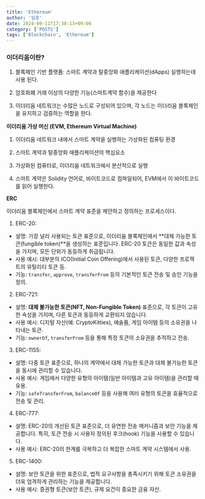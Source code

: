 ```yaml
---
title: 'Ethereum'
author: '임훈'
date: 2024-09-11T17:30:13+09:00
category: ['POSTS']
tags: ['Blockchain', 'Ethereum']
---
```

### 이더리움이란?

1. 블록체인 기반 플랫폼: 스마트 계약과 탈중앙화 애플리케이션(dApps) 실행하는데 사용 된다.

2. 암호화폐 거래 이상의 다양한 기능(스마트계약 함수)을 제공한다

3. 이더리움 네트워크는 수많은 노드로 구성되어 있으며, 각 노드는 이더리움 블록체인을 유지하고 검증하는 역할을 한다.

**이더리움 가상 머신 (EVM, Ethereum Virtual Machine)**

1. 이더리움 네트워크 내에서 스마트 계약을 실행하는 가상화된 컴퓨팅 환경

2. 스마트 계약과 탈중앙화 애플리케이션의 핵심요소

3. 가상화된 컴퓨터로, 이더리움 네트워크에서 분산적으로 실행

4. 스마트 계약은 Solidity 언어로, 바이트코드로 컴파일되어, EVM에서 이 바이트코드를 읽어 실행한다.

**ERC**

이더리움 블록체인에서 스마트 계약 표준을 제안하고 정의하는 프로세스이다.

1.	ERC-20:
* 설명: 가장 널리 사용되는 토큰 표준으로, 이더리움 블록체인에서 **대체 가능한 토큰(fungible token)**을 생성하는 표준입니다. ERC-20 토큰은 동일한 값과 속성을 가지며, 모든 단위가 동등하게 취급됩니다.
* 사용 예시: 대부분의 ICO(Initial Coin Offering)에서 사용된 토큰, 다양한 프로젝트의 유틸리티 토큰 등.
* 기능: `transfer`, `approve`, `transferFrom` 등의 기본적인 토큰 전송 및 승인 기능을 정의.

2.	ERC-721:
* 설명: **대체 불가능한 토큰(NFT, Non-Fungible Token)** 표준으로, 각 토큰이 고유한 속성을 가지며, 다른 토큰과 동등하게 교환되지 않습니다.
* 사용 예시: 디지털 자산(예: CryptoKitties), 예술품, 게임 아이템 등의 소유권을 나타내는 토큰.
* 기능: `ownerOf`, `transferFrom` 등을 통해 특정 토큰의 소유권을 추적하고 전송.

3.	ERC-1155:
* 설명: 다중 토큰 표준으로, 하나의 계약에서 대체 가능한 토큰과 대체 불가능한 토큰을 동시에 관리할 수 있습니다.
* 사용 예시: 게임에서 다양한 유형의 아이템(일반 아이템과 고유 아이템)을 관리할 때 유용.
* 기능: `safeTransferFrom`, `balanceOf` 등을 사용해 여러 유형의 토큰을 효율적으로 전송 및 관리.

4.	ERC-777:
* 설명: ERC-20의 개선된 토큰 표준으로, 더 유연한 전송 메커니즘과 보안 기능을 제공합니다. 특히, 토큰 전송 시 사용자 정의된 후크(hook) 기능을 사용할 수 있습니다.
* 사용 예시: ERC-20의 한계를 극복하고 더 복잡한 스마트 계약 시스템에서 사용.

5.	ERC-1400:
* 설명: 보안 토큰을 위한 표준으로, 법적 요구사항을 충족시키기 위해 토큰 소유권을 더욱 엄격하게 관리하는 기능을 제공합니다.
* 사용 예시: 증권형 토큰(보안 토큰), 규제 요건이 중요한 금융 자산.